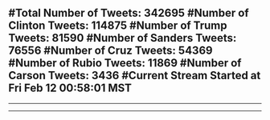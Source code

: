#Total Number of Tweets: 342695 
#Number of Clinton Tweets: 114875
#Number of Trump Tweets: 81590
#Number of Sanders Tweets: 76556
#Number of Cruz Tweets: 54369
#Number of Rubio Tweets: 11869
#Number of Carson Tweets: 3436
#Current Stream Started at Fri Feb 12 00:58:01 MST
---
---
---
